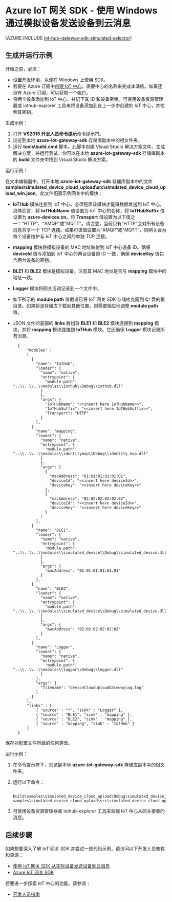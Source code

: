 <properties
	pageTitle="使用网关 SDK 模拟设备 | Azure"
	description="使用 Windows 的 Azure IoT 中心网关 SDK 演练，说明如何使用 Azure IoT 中心网关 SDK 从模拟设备发送遥测数据。"
	services="iot-hub"
	documentationCenter=""
	authors="chipalost"
	manager="timlt"
	editor=""/>  


<tags
     ms.service="iot-hub"
     ms.devlang="cpp"
     ms.topic="article"
     ms.tgt_pltfrm="na"
     ms.workload="na"
     ms.date="08/29/2016"
     wacn.date="12/12/2016"
     ms.author="andbuc"/>  



# Azure IoT 网关 SDK - 使用 Windows 通过模拟设备发送设备到云消息

[AZURE.INCLUDE [iot-hub-gateway-sdk-simulated-selector](../../includes/iot-hub-gateway-sdk-simulated-selector.md)]

## 生成并运行示例

开始之前，必须：

- [设置开发环境][lnk-setupdevbox]，以便在 Windows 上使用 SDK。
- 若要在 Azure 订阅中[创建 IoT 中心][lnk-create-hub]，需要中心的名称来完成本演练。如果还没有 Azure 订阅，可以获取一个[帐户][lnk-free-trial]。
- 将两个设备添加到 IoT 中心，并记下其 ID 和设备密钥。可使用设备资源管理器或 iothub-explorer 工具来将设备添加到在上一步中创建的 IoT 中心，并检索其密钥。

生成示例：

1. 打开 **VS2015 开发人员命令提示**命令提示符。
2. 浏览到本地 **azure-iot-gateway-sdk** 存储库副本中的根文件夹。
3. 运行 **tools\\build.cmd** 脚本。此脚本创建 Visual Studio 解决方案文件，生成解决方案，并运行测试。你可以在本地 **azure-iot-gateway-sdk** 存储库副本的 **build** 文件夹中找到 Visual Studio 解决方案。

运行示例：

在文本编辑器中，打开本地 **azure-iot-gateway-sdk** 存储库副本中的文件 **samples\\simulated\_device\_cloud\_upload\\src\\simulated\_device\_cloud\_upload\_win.json**。此文件配置示例网关中的模块：

- **IoTHub** 模块连接到 IoT 中心。必须配置该模块才能将数据发送到 IoT 中心。具体而言，将 **IoTHubName** 值设置为 IoT 中心的名称，将 **IoTHubSuffix** 值设置为 **azure-devices.cn**。将 **Transport** 值设置为以下值之一：“HTTP”、“AMQP”或“MQTT”。请注意，当前只有“HTTP”会对所有设备消息共享一个 TCP 连接。如果将该值设置为“AMQP”或“MQTT”，则网关会为每个设备维护与 IoT 中心之间的单独 TCP 连接。
- **mapping** 模块将模拟设备的 MAC 地址映射到 IoT 中心设备 ID。确保 **deviceId** 值与添加到 IoT 中心的两台设备的 ID 一致，确保 **deviceKey** 值包含两台设备的密钥。
- **BLE1** 和 **BLE2** 模块是模拟设备。注意其 MAC 地址是否与 **mapping** 模块中的地址一致。
- **Logger** 模块将网关活动记录到一个文件中。
- 如下所示的 **module path** 值假设已将 IoT 网关 SDK 存储库克隆到 **C:** 盘的根目录。如果将该存储库下载到其他位置，则需要相应地调整 **module path** 值。
- JSON 文件的底部的 **links** 数组将 **BLE1** 和 **BLE2** 模块连接到 **mapping** 模块，并将 **mapping** 模块连接到 **IoTHub** 模块。它还确保 **Logger** 模块记录所有消息。


        {
            "modules" :
            [
              {
                "name": "IotHub",
                "loader": {
                  "name": "native",
                  "entrypoint": {
                    "module.path": "..\\..\\..\\modules\\iothub\\Debug\\iothub.dll"
                  }
                  },
                  "args": {
                    "IoTHubName": "<<insert here IoTHubName>>",
                    "IoTHubSuffix": "<<insert here IoTHubSuffix>>",
                    "Transport": "HTTP"
                  }
                },
              {
                "name": "mapping",
                "loader": {
                  "name": "native",
                  "entrypoint": {
                    "module.path": "..\\..\\..\\modules\\identitymap\\Debug\\identity_map.dll"
                  }
                  },
                  "args": [
                    {
                      "macAddress": "01:01:01:01:01:01",
                      "deviceId": "<<insert here deviceId>>",
                      "deviceKey": "<<insert here deviceKey>>"
                    },
                    {
                      "macAddress": "02:02:02:02:02:02",
                      "deviceId": "<<insert here deviceId>>",
                      "deviceKey": "<<insert here deviceKey>>"
                    }
                  ]
                },
              {
                "name": "BLE1",
                "loader": {
                  "name": "native",
                  "entrypoint": {
                    "module.path": "..\\..\\..\\modules\\simulated_device\\Debug\\simulated_device.dll"
                  }
                  },
                  "args": {
                    "macAddress": "01:01:01:01:01:01"
                  }
                },
              {
                "name": "BLE2",
                "loader": {
                  "name": "native",
                  "entrypoint": {
                    "module.path": "..\\..\\..\\modules\\simulated_device\\Debug\\simulated_device.dll"
                  }
                  },
                  "args": {
                    "macAddress": "02:02:02:02:02:02"
                  }
                },
              {
                "name": "Logger",
                "loader": {
                  "name": "native",
                  "entrypoint": {
                    "module.path": "..\\..\\..\\modules\\logger\\Debug\\logger.dll"
                  }
                },
                "args": {
                  "filename": "deviceCloudUploadGatewaylog.log"
                }
              }
            ],
            "links" : [
                { "source" : "*", "sink" : "Logger" },
                { "source" : "BLE1", "sink" : "mapping" },
                { "source" : "BLE2", "sink" : "mapping" },
                { "source" : "mapping", "sink" : "IotHub" }
            ]
        }


保存对配置文件所做的任何更改。

运行示例：

1. 在命令提示符下，浏览到本地 **azure-iot-gateway-sdk** 存储库副本中的根文件夹。
2. 运行以下命令：
   
    
        build\samples\simulated_device_cloud_upload\Debug\simulated_device_cloud_upload_sample.exe samples\simulated_device_cloud_upload\src\simulated_device_cloud_upload_win.json
    
3. 可使用设备资源管理器或 iothub-explorer 工具来监视 IoT 中心从网关接收的消息。

## 后续步骤
如果想要深入了解 IoT 网关 SDK 并尝试一些代码示例，请访问以下开发人员教程和资源：

- [使用 IoT 网关 SDK 从实际设备发送设备到云消息][lnk-physical-device]
- [Azure IoT 网关 SDK][lnk-gateway-sdk]

若要进一步探索 IoT 中心的功能，请参阅：

- [开发人员指南][lnk-devguide]

<!-- Links -->

[lnk-setupdevbox]: https://github.com/Azure/azure-iot-gateway-sdk/blob/master/doc/devbox_setup.md
[lnk-create-hub]: /documentation/articles/iot-hub-manage-through-portal/
[lnk-free-trial]: /pricing/1rmb-trial/

[lnk-gateway-sdk]: https://github.com/Azure/azure-iot-gateway-sdk/

[lnk-physical-device]: /documentation/articles/iot-hub-gateway-sdk-physical-device/

[lnk-devguide]: /documentation/articles/iot-hub-devguide/
[lnk-create-hub]: /documentation/articles/iot-hub-create-through-portal/

<!---HONumber=Mooncake_1205_2016-->